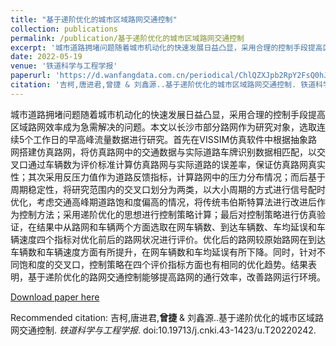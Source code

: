 ```yaml
---
title: "基于递阶优化的城市区域路网交通控制"
collection: publications
permalink: /publication/基于递阶优化的城市区域路网交通控制
excerpt: '城市道路拥堵问题随着城市机动化的快速发展日益凸显，采用合理的控制手段提高区域路网效率成为急需解决的问题。本文以长沙市部分路网作为研究对象，选取连续5个工作日的早高峰流量数据进行研究。首先在VISSIM仿真软件中根据抽象路网搭建仿真路网，将仿真路网中的交通数据与实际道路车牌识别数据相匹配，以交叉口通过车辆数为评价标准计算仿真路网与实际道路的误差率，保证仿真路网真实性；其次采用反压力值作为道路反馈指标，计算路网中的压力分布情况；而后基于周期稳定性，将研究范围内的交叉口划分为两类，以大小周期的方式进行信号配时优化，考虑交通高峰期道路饱和度偏高的情况，将传统韦伯斯特算法进行改进后作为控制方法；采用递阶优化的思想进行控制策略计算；最后对控制策略进行仿真验证，在结果中从路网和车辆两个方面选取在网车辆数、到达车辆数、车均延误和车辆速度四个指标对优化前后的路网状况进行评价。优化后的路网较原始路网在到达车辆数和车辆速度方面有所提升，在网车辆数和车均延误有所下降。同时，针对不同饱和度的交叉口，控制策略在四个评价指标方面也有相同的优化趋势。结果表明，基于递阶优化的路网交通控制能够提高路网的通行效率，改善路网运行环境。'
date: 2022-05-19
venue: '铁道科学与工程学报'
paperurl: 'https://d.wanfangdata.com.cn/periodical/ChlQZXJpb2RpY2FsQ0hJTmV3UzIwMjMwODMxEhFjc3RkeHl4YjIwMjMwMTAwNxoId3VmdXNmYWU%3'
citation: '吉柯,唐进君,曾捷 & 刘鑫源..基于递阶优化的城市区域路网交通控制. 铁道科学与工程学报. doi:10.19713/j.cnki.43-1423/u.T20220242.'
---
```

城市道路拥堵问题随着城市机动化的快速发展日益凸显，采用合理的控制手段提高区域路网效率成为急需解决的问题。本文以长沙市部分路网作为研究对象，选取连续5个工作日的早高峰流量数据进行研究。首先在VISSIM仿真软件中根据抽象路网搭建仿真路网，将仿真路网中的交通数据与实际道路车牌识别数据相匹配，以交叉口通过车辆数为评价标准计算仿真路网与实际道路的误差率，保证仿真路网真实性；其次采用反压力值作为道路反馈指标，计算路网中的压力分布情况；而后基于周期稳定性，将研究范围内的交叉口划分为两类，以大小周期的方式进行信号配时优化，考虑交通高峰期道路饱和度偏高的情况，将传统韦伯斯特算法进行改进后作为控制方法；采用递阶优化的思想进行控制策略计算；最后对控制策略进行仿真验证，在结果中从路网和车辆两个方面选取在网车辆数、到达车辆数、车均延误和车辆速度四个指标对优化前后的路网状况进行评价。优化后的路网较原始路网在到达车辆数和车辆速度方面有所提升，在网车辆数和车均延误有所下降。同时，针对不同饱和度的交叉口，控制策略在四个评价指标方面也有相同的优化趋势。结果表明，基于递阶优化的路网交通控制能够提高路网的通行效率，改善路网运行环境。

[Download paper here](http://SunderlandAJ-1130.github.io/files/基于递阶优化的城市区域路网交通控制.pdf)

Recommended citation: 吉柯,唐进君,**曾捷** & 刘鑫源..基于递阶优化的城市区域路网交通控制. *铁道科学与工程学报*. doi:10.19713/j.cnki.43-1423/u.T20220242.
